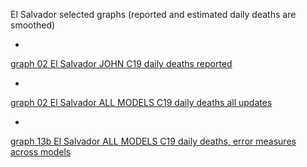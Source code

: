 El Salvador selected graphs (reported and estimated daily deaths are smoothed) 

*

[graph 02 El Salvador JOHN C19 daily deaths reported](https://github.com/pourmalek/CovidLongitudinal/blob/main/output/countries/El%20Salvador/graph%2002%20El%20Salvador%20JOHN%20C19%20daily%20deaths%20reported.pdf)

*

[graph 02 El Salvador ALL MODELS C19 daily deaths all updates](https://github.com/pourmalek/CovidLongitudinal/blob/main/output/countries/El%20Salvador/graph%2002%20El%20Salvador%20ALL%20MODELS%20C19%20daily%20deaths%20all%20updates.pdf)


*

[graph 13b El Salvador ALL MODELS C19 daily deaths, error measures across models](https://github.com/pourmalek/CovidLongitudinal/blob/main/output/countries/El%20Salvador/graph%2013b%20El%20Salvador%20ALL%20MODELS%20C19%20daily%20deaths%2C%20error%20measures%20across%20models.pdf)

